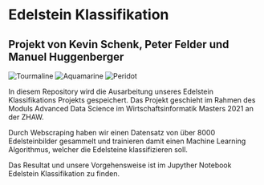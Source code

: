 # Edelstein Klassifikation
## Projekt von Kevin Schenk, Peter Felder und Manuel Huggenberger

![Tourmaline](https://www.minerals.net/GemstoneImages/tourmaline-bicolor-afghanistan-t.jpg)
![Aquamarine](https://www.minerals.net/thumbnail.aspx?image=GemStoneImages/Aquamarine_trillion_cut-thb.jpg&size=120)
![Peridot](https://www.minerals.net/GemstoneImages/peridot-afghanistan-large-t.jpg)

In diesem Repository wird die Ausarbeitung unseres Edelstein Klassifikations Projekts gespeichert.
Das Projekt geschieht im Rahmen des Moduls Advanced Data Science im Wirtschaftsinformatik Masters 2021 an der ZHAW.

Durch Webscraping haben wir einen Datensatz von über 8000 Edelsteinbilder gesammelt und trainieren damit
einen Machine Learning Algorithmus, welcher die Edelsteine klassifizieren soll.

Das Resultat und unsere Vorgehensweise ist im Jupyther Notebook Edelstein Klassifikation zu finden.